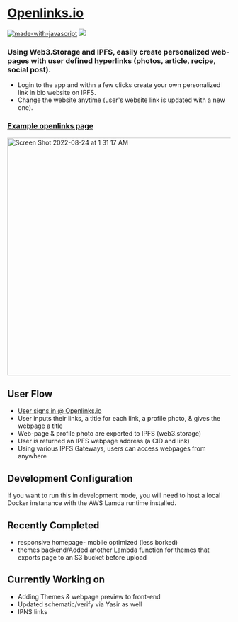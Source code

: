 # [Openlinks.io](https://openlinks.io)

[![made-with-javascript](https://img.shields.io/badge/Made%20with-JavaScript-1f425f.svg)](https://www.javascript.com)
[![](https://img.shields.io/badge/project-IPFS-blue.svg?style=flat-square)](https://ipfs.io/)

### Using Web3.Storage and IPFS, easily create personalized web-pages with user defined hyperlinks (photos, article, recipe, social post). 

- Login to the app and withn a few clicks create your own personalized link in bio website on IPFS.
- Change the website anytime (user's website link is updated with a new one).

### [Example openlinks page](https://bafybeidqlaf4jkw7nfaqqgymuyahlwh4uyf7ewgzhigd3bet4mveynkbt4.ipfs.dweb.link/My-Openlinks.html)

<img width="537" alt="Screen Shot 2022-08-24 at 1 31 17 AM" src="https://user-images.githubusercontent.com/90220293/193971796-8fe5876f-3cdb-4a31-b22e-d29740f7abc4.png">

## User Flow
- [User signs in @ Openlinks.io](https://openlinks.io) 
- User inputs their links, a title for each link, a profile photo, & gives the webpage a title
- Web-page & profile photo are exported to IPFS (web3.storage)
- User is returned an IPFS webpage address (a CID and link)
- Using various IPFS Gateways, users can access webpages from anywhere

## Development Configuration
If you want to run this in development mode, you will need to host a local Docker instanance with the AWS Lamda runtime installed.

## Recently Completed 
- responsive homepage- mobile optimized (less borked)
- themes backend/Added another Lambda function for themes that exports page to an S3 bucket before upload

## Currently Working on 
- Adding Themes & webpage preview to front-end
- Updated schematic/verify via Yasir as well
- IPNS links 
